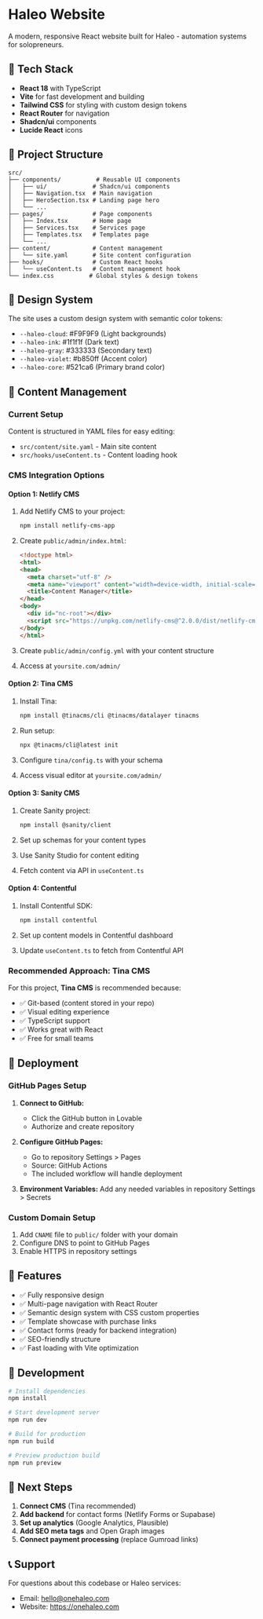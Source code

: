 
# Haleo Website

A modern, responsive React website built for Haleo - automation systems for solopreneurs.

## 🚀 Tech Stack

- **React 18** with TypeScript
- **Vite** for fast development and building
- **Tailwind CSS** for styling with custom design tokens
- **React Router** for navigation
- **Shadcn/ui** components
- **Lucide React** icons

## 📁 Project Structure

```
src/
├── components/          # Reusable UI components
│   ├── ui/             # Shadcn/ui components
│   ├── Navigation.tsx  # Main navigation
│   ├── HeroSection.tsx # Landing page hero
│   └── ...
├── pages/              # Page components
│   ├── Index.tsx       # Home page
│   ├── Services.tsx    # Services page
│   ├── Templates.tsx   # Templates page
│   └── ...
├── content/            # Content management
│   └── site.yaml       # Site content configuration
├── hooks/              # Custom React hooks
│   └── useContent.ts   # Content management hook
└── index.css          # Global styles & design tokens
```

## 🎨 Design System

The site uses a custom design system with semantic color tokens:

- `--haleo-cloud`: #F9F9F9 (Light backgrounds)
- `--haleo-ink`: #1f1f1f (Dark text)
- `--haleo-gray`: #333333 (Secondary text)
- `--haleo-violet`: #b850ff (Accent color)
- `--haleo-core`: #521ca6 (Primary brand color)

## 📝 Content Management

### Current Setup
Content is structured in YAML files for easy editing:
- `src/content/site.yaml` - Main site content
- `src/hooks/useContent.ts` - Content loading hook

### CMS Integration Options

#### Option 1: Netlify CMS
1. Add Netlify CMS to your project:
   ```bash
   npm install netlify-cms-app
   ```

2. Create `public/admin/index.html`:
   ```html
   <!doctype html>
   <html>
   <head>
     <meta charset="utf-8" />
     <meta name="viewport" content="width=device-width, initial-scale=1.0" />
     <title>Content Manager</title>
   </head>
   <body>
     <div id="nc-root"></div>
     <script src="https://unpkg.com/netlify-cms@^2.0.0/dist/netlify-cms.js"></script>
   </body>
   </html>
   ```

3. Create `public/admin/config.yml` with your content structure
4. Access at `yoursite.com/admin/`

#### Option 2: Tina CMS
1. Install Tina:
   ```bash
   npm install @tinacms/cli @tinacms/datalayer tinacms
   ```

2. Run setup:
   ```bash
   npx @tinacms/cli@latest init
   ```

3. Configure `tina/config.ts` with your schema
4. Access visual editor at `yoursite.com/admin/`

#### Option 3: Sanity CMS
1. Create Sanity project:
   ```bash
   npm install @sanity/client
   ```

2. Set up schemas for your content types
3. Use Sanity Studio for content editing
4. Fetch content via API in `useContent.ts`

#### Option 4: Contentful
1. Install Contentful SDK:
   ```bash
   npm install contentful
   ```

2. Set up content models in Contentful dashboard
3. Update `useContent.ts` to fetch from Contentful API

### Recommended Approach: Tina CMS
For this project, **Tina CMS** is recommended because:
- ✅ Git-based (content stored in your repo)
- ✅ Visual editing experience
- ✅ TypeScript support
- ✅ Works great with React
- ✅ Free for small teams

## 🚀 Deployment

### GitHub Pages Setup

1. **Connect to GitHub:**
   - Click the GitHub button in Lovable
   - Authorize and create repository

2. **Configure GitHub Pages:**
   - Go to repository Settings > Pages
   - Source: GitHub Actions
   - The included workflow will handle deployment

3. **Environment Variables:**
   Add any needed variables in repository Settings > Secrets

### Custom Domain Setup
1. Add `CNAME` file to `public/` folder with your domain
2. Configure DNS to point to GitHub Pages
3. Enable HTTPS in repository settings

## 📱 Features

- ✅ Fully responsive design
- ✅ Multi-page navigation with React Router
- ✅ Semantic design system with CSS custom properties
- ✅ Template showcase with purchase links
- ✅ Contact forms (ready for backend integration)
- ✅ SEO-friendly structure
- ✅ Fast loading with Vite optimization

## 🔧 Development

```bash
# Install dependencies
npm install

# Start development server
npm run dev

# Build for production
npm run build

# Preview production build
npm run preview
```

## 🎯 Next Steps

1. **Connect CMS** (Tina recommended)
2. **Add backend** for contact forms (Netlify Forms or Supabase)
3. **Set up analytics** (Google Analytics, Plausible)
4. **Add SEO meta tags** and Open Graph images
5. **Connect payment processing** (replace Gumroad links)

## 📞 Support

For questions about this codebase or Haleo services:
- Email: hello@onehaleo.com
- Website: https://onehaleo.com
